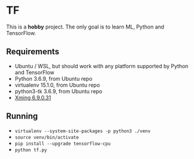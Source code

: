 TF
==
This is a **hobby** project. The only goal is to learn ML, Python and TensorFlow.

Requirements
------------
* Ubuntu / WSL, but should work with any platform supported by Python and TensorFlow
* Python 3.6.9, from Ubuntu repo
* virtualenv 15.1.0, from Ubuntu repo
* python3-tk 3.6.9, from Ubuntu repo
* [Xming 6.9.0.31](https://sourceforge.net/projects/xming/files/Xming/6.9.0.31/)

Running
-------
* ```virtualenv --system-site-packages -p python3 ./venv```
* ```source venv/bin/activate```
* ```pip install --upgrade tensorflow-cpu```
* ```python tf.py```